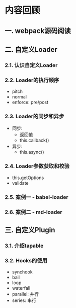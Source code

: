 # 内容回顾

## 一. webpack源码阅读







## 二. 自定义Loader

### 2.1. 认识自定义Loader





### 2.2. Loader的执行顺序

* pitch
* normal
* enforce: pre/post



### 2.3. Loader的同步和异步

* 同步:
  * 返回值
  * this.callback()
* 异步:
  * this.async()



### 2.4. Loader参数获取和校验

* this.getOptions
* validate







### 2.5. 案例一 - babel-loader







### 2.6. 案例二 - md-loader









## 三. 自定义Plugin

### 3.1. 介绍tapable





### 3.2. Hooks的使用

* synchook
* bail
* loop
* waterfall
* parallel: 并行
* series: 串行











